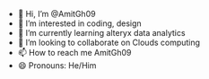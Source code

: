 - 👋 Hi, I’m @AmitGh09
- 👀 I’m interested in coding, design
- 🌱 I’m currently learning alteryx data analytics 
- 💞️ I’m looking to collaborate on Clouds computing
- 📫 How to reach me AmitGh09
- 😄 Pronouns: He/Him


<!---
AmitGh09/AmitGh09 is a ✨ special ✨ repository because its `README.md` (this file) appears on your GitHub profile.
You can click the Preview link to take a look at your changes.
--->
